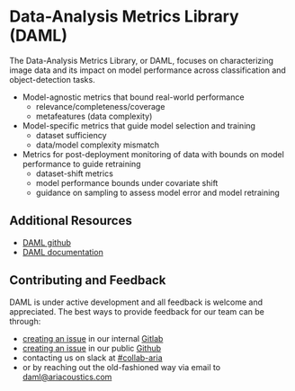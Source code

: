 # Data-Analysis Metrics Library (DAML)

The Data-Analysis Metrics Library, or DAML, focuses on characterizing image data and its impact on model performance across classification and object-detection tasks.

- Model-agnostic metrics that bound real-world performance
  - relevance/completeness/coverage
  - metafeatures (data complexity)
- Model-specific metrics that guide model selection and training
  - dataset sufficiency
  - data/model complexity mismatch
- Metrics for post-deployment monitoring of data with bounds on model performance to guide retraining
  - dataset-shift metrics
  - model performance bounds under covariate shift
  - guidance on sampling to assess model error and model retraining

## Additional Resources

- [DAML github](https://github.com/aria-ml/daml)
- [DAML documentation](https://daml.readthedocs.io/en/latest/)

## Contributing and Feedback

DAML is under active development and all feedback is welcome and appreciated.  The best ways to provide feedback for our team can be through:
- [creating an issue](https://gitlab.jatic.net/jatic/aria/daml/-/issues/new) in our internal [Gitlab](https://gitlab.jatic.net/jatic/aria/daml)
- [creating an issue](https://github.com/aria-ml/daml/issues/new/choose) in our public [Github](https://github.com/aria-ml/daml)
- contacting us on slack at [#collab-aria](https://mitre.enterprise.slack.com/archives/C05FXTWHH50)
- or by reaching out the old-fashioned way via email to daml@ariacoustics.com
